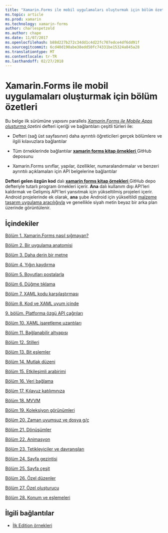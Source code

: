 ```yaml
---
title: "Xamarin.Forms ile mobil uygulamaları oluşturmak için bölüm özetleri"
ms.topic: article
ms.prod: xamarin
ms.technology: xamarin-forms
author: charlespetzold
ms.author: chape
ms.date: 11/07/2017
ms.openlocfilehash: b88d227b272c34dd1c4d22fc707edce4df6dd91f
ms.sourcegitcommit: 6cd40d190abe38edd50fc74331be15324a845a28
ms.translationtype: MT
ms.contentlocale: tr-TR
ms.lasthandoff: 02/27/2018
---
```

# <a name="chapter-summaries-for-creating-mobile-apps-with-xamarinforms"></a>Xamarin.Forms ile mobil uygulamaları oluşturmak için bölüm özetleri

Bu belge ilk sürümüne yapısını parallels [ *Xamarin.Forms ile Mobile Apps oluşturma* ](~/xamarin-forms/creating-mobile-apps-xamarin-forms/index.md) özetini defteri içeriği ve bağlantıları çeşitli türleri ile:

- Defteri (sağ üst sayfasının) daha ayrıntılı öğreticileri gerçek bölümlere ve ilgili kılavuzlara bağlantılar

- Tüm örneklerinde bağlantılar [ **xamarin forms kitap örnekleri** ](https://github.com/xamarin/xamarin-forms-book-samples) GitHub deposunu

- Xamarin.Forms sınıflar, yapılar, özellikler, numaralandırmalar ve benzeri ayrıntılı açıklamaları için API belgelerine bağlantılar

**Defteri gelen özgün kod** dalı [ **xamarin forms kitap örnekleri** ](https://github.com/xamarin/xamarin-forms-book-samples) GitHub depo defteriyle tutarlı program örnekleri içerir. **Ana** dalı kullanım dışı API'leri kaldırmak ve Gelişmiş API'leri yansıtmak için yükseltilmiş projeleri içerir. Android projelerinde ek olarak, **ana** şube Android için yükseltildi [malzeme tasarım uygulama aracılığıyla](~/xamarin-forms/platform/android/index.md) ve genellikle siyah metin beyaz bir arka plan üzerinde görüntülenir.

## <a name="contents"></a>İçindekiler

[Bölüm 1. Xamarin.Forms nasıl sığmayan?](chapter01.md)

[Bölüm 2. Bir uygulama anatomisi](chapter02.md)

[Bölüm 3. Daha derin bir metne](chapter03.md)

[Bölüm 4. Yığın kaydırma](chapter04.md)

[Bölüm 5. Boyutları postalarla](chapter05.md)

[Bölüm 6. Düğme tıklama](chapter06.md)

[Bölüm 7. XAML kodu karşılaştırması](chapter07.md)

[Bölüm 8. Kod ve XAML uyum içinde](chapter08.md)

[9. bölüm. Platforma özgü API çağrıları](chapter09.md)

[Bölüm 10. XAML işaretleme uzantıları](chapter10.md)

[Bölüm 11. Bağlanabilir altyapısı](chapter11.md)

[Bölüm 12. Stilleri](chapter12.md)

[Bölüm 13. Bit eşlemler](chapter13.md)

[Bölüm 14. Mutlak düzeni](chapter14.md)

[Bölüm 15. Etkileşimli arabirimi](chapter15.md)

[Bölüm 16. Veri bağlama](chapter16.md)

[Bölüm 17. Kılavuz katılımınıza](chapter17.md)

[Bölüm 18. MVVM](chapter18.md)

[Bölüm 19. Koleksiyon görünümleri](chapter19.md)

[Bölüm 20. Zaman uyumsuz ve dosya g/ç](chapter20.md)

[Bölüm 21. Dönüşümler](chapter21.md)

[Bölüm 22. Animasyon](chapter22.md)

[Bölüm 23. Tetikleyiciler ve davranışları](chapter23.md)

[Bölüm 24. Sayfa gezintisi](chapter24.md)

[Bölüm 25. Sayfa çeşit](chapter25.md)

[Bölüm 26. Özel düzenler](chapter26.md)

[Bölüm 27. Özel oluşturucu](chapter27.md)

[Bölüm 28. Konum ve eşlemeleri](chapter28.md)



## <a name="related-links"></a>İlgili bağlantılar

- [İlk Edition örnekleri](https://github.com/xamarin/xamarin-forms-book-samples)
